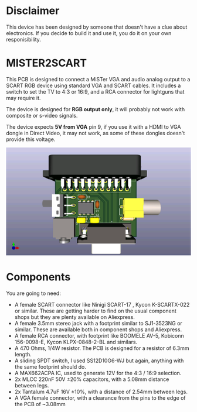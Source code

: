 


# Disclaimer

This device has been designed by someone that doesn't have a clue about electronics. If you decide to build it and use it, you do it on your own responisibility.

# MISTER2SCART

This PCB is designed to connect a MiSTer VGA and audio analog output to a SCART RGB device using standard VGA and SCART cables. It includes a switch to set the TV to 4:3 or 16:9, and a RCA connector for lightguns that may require it.

The device is designed for **RGB output only**, it will probably not work with composite or s-video signals.

The device expects **5V from VGA** pin 9, if you use it with a HDMI to VGA dongle in Direct Video, it may not work, as some of these dongles doesn't provide this voltage.

![3D preview](images/mister2scart.png)

# Components

You are going to need:

- A female SCART connector like Ninigi SCART-17 , Kycon K-SCARTX-022 or similar. These are getting harder to find on the usual component shops but they are plenty available on Aliexpress.
- A female 3.5mm stereo jack with a footprint similar to SJ1-3523NG or similar. These are available both in component shops and Aliexpress.
- A female RCA connector, with footprint like  BOOMELE AV-5, Kobiconn 156-0098-E, Kycon KLPX-0848-2-BL and similars.
- A 470 Ohms, 1/4W resistor. The PCB is designed for a resistor of 6.3mm length.
- A sliding SPDT switch, I used SS12D10G6-WJ but again, anything with the same footprint should do.
- A MAX662ACPA IC, used to generate 12V for the 4:3 / 16:9 selection. 
- 2x MLCC 220nF 50V ±20% capacitors, with a 5.08mm distance between legs.
- 2x Tantalum 4.7uF 16V ±10%, with a distance of 2.54mm between legs.
- A VGA female connector, with a clearance from the pins to the edge of the PCB of ~3.08mm
